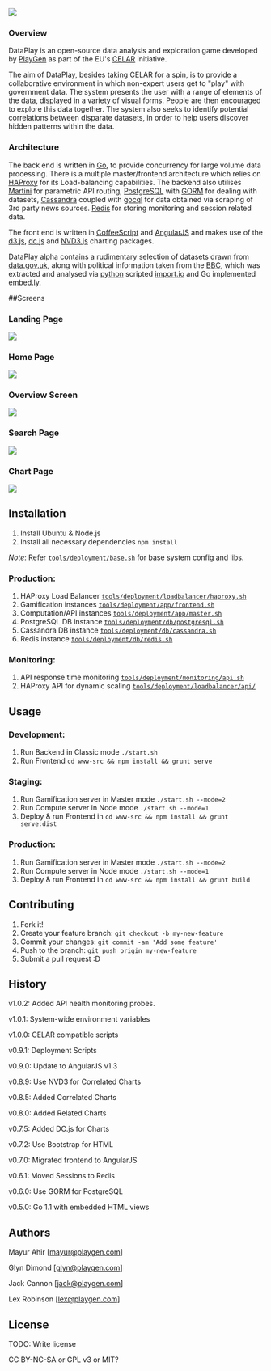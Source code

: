 ![](http://i.imgur.com/esjTHFE.png)

### Overview
DataPlay is an open-source data analysis and exploration game developed by [PlayGen](http://playgen.com/) as part of the EU's [CELAR](http://celarcloud.eu) initiative.

The aim of DataPlay, besides taking CELAR for a spin, is to provide a collaborative environment in which non-expert users get to "play" with government data. The system presents the user with a range of elements of the data, displayed in a variety of visual forms. People are then encouraged to explore this data together. The system also seeks to identify potential correlations between disparate datasets, in order to help users discover hidden patterns within the data.

### Architecture
The back end is written in [Go](http://golang.org/), to provide concurrency for large volume data processing. There is a multiple master/frontend architecture which relies on [HAProxy](http://www.haproxy.org/) for its Load-balancing capabilities. The backend also utilises [Martini](https://github.com/go-martini/martini) for parametric API routing, [PostgreSQL](http://www.postgresql.org/) with [GORM](https://github.com/jinzhu/gorm) for dealing with datasets, [Cassandra](http://cassandra.apache.org/) coupled with [gocql](https://github.com/gocql/gocql) for data obtained via scraping of 3rd party news sources. [Redis](http://redis.io/) for storing monitoring and session related data.

The front end is written in [CoffeeScript](http://coffeescript.org/) and [AngularJS](https://angularjs.org/) and makes use of the [d3.js](http://d3js.org/), [dc.js](http://dc-js.github.io/dc.js/) and [NVD3.js](http://nvd3.org/) charting packages.

DataPlay alpha contains a rudimentary selection of datasets drawn from [data.gov.uk](http://data.gov.uk/), along with political information taken from the [BBC](http://www.bbc.co.uk/news/), which was extracted and analysed via [python](https://www.python.org/) scripted [import.io](https://import.io/) and Go implemented [embed.ly](http://embed.ly/).

##Screens
### Landing Page
![](http://i.imgur.com/yJyJ4GC.png)

### Home Page
![](http://i.imgur.com/2vkyTVS.png)

### Overview Screen
![](http://i.imgur.com/N4kCiPG.png)

### Search Page
![](http://i.imgur.com/1ZYsaQb.png)

### Chart Page
![](http://i.imgur.com/cEakHPq.png)

## Installation

1. Install Ubuntu & Node.js
2. Install all necessary dependencies `npm install`

*Note*: Refer [`tools/deployment/base.sh`](tools/deployment/base.sh) for base system config and libs.

### Production:

1. HAProxy Load Balancer [`tools/deployment/loadbalancer/haproxy.sh`](tools/deployment/loadbalancer/haproxy.sh)
2. Gamification instances [`tools/deployment/app/frontend.sh`](tools/deployment/app/frontend.sh)
3. Computation/API instances [`tools/deployment/app/master.sh`](tools/deployment/app/master.sh)
4. PostgreSQL DB instance [`tools/deployment/db/postgresql.sh`](tools/deployment/db/postgresql.sh)
5. Cassandra DB instance [`tools/deployment/db/cassandra.sh`](tools/deployment/db/cassandra.sh)
6. Redis instance [`tools/deployment/db/redis.sh`](tools/deployment/queue/redis.sh)

### Monitoring:

1. API response time monitoring [`tools/deployment/monitoring/api.sh`](tools/deployment/monitoring/api.sh)
2. HAProxy API for dynamic scaling [`tools/deployment/loadbalancer/api/`](tools/deployment/loadbalancer/api/)

## Usage

### Development:

1. Run Backend in Classic mode `./start.sh`
2. Run Frontend `cd www-src && npm install && grunt serve`

### Staging:

1. Run Gamification server in Master mode `./start.sh --mode=2`
2. Run Compute server in Node mode `./start.sh --mode=1`
3. Deploy & run Frontend in `cd www-src && npm install && grunt serve:dist`

### Production:

1. Run Gamification server in Master mode `./start.sh --mode=2`
2. Run Compute server in Node mode `./start.sh --mode=1`
3. Deploy & run Frontend in `cd www-src && npm install && grunt build`

## Contributing

1. Fork it!
2. Create your feature branch: `git checkout -b my-new-feature`
3. Commit your changes: `git commit -am 'Add some feature'`
4. Push to the branch: `git push origin my-new-feature`
5. Submit a pull request :D

## History

v1.0.2: 	Added API health monitoring probes.

v1.0.1: 	System-wide environment variables

v1.0.0: 	CELAR compatible scripts

v0.9.1: 	Deployment Scripts

v0.9.0: 	Update to AngularJS v1.3

v0.8.9: 	Use NVD3 for Correlated Charts

v0.8.5: 	Added Correlated Charts

v0.8.0: 	Added Related Charts

v0.7.5: 	Added DC.js for Charts

v0.7.2: 	Use Bootstrap for HTML

v0.7.0: 	Migrated frontend to AngularJS

v0.6.1: 	Moved Sessions to Redis

v0.6.0: 	Use GORM for PostgreSQL

v0.5.0: 	Go 1.1 with embedded HTML views

## Authors

Mayur Ahir [mayur@playgen.com]

Glyn Dimond [glyn@playgen.com]

Jack Cannon [jack@playgen.com]

Lex Robinson [lex@playgen.com]

## License

TODO: Write license

CC BY-NC-SA or GPL v3 or MIT?
